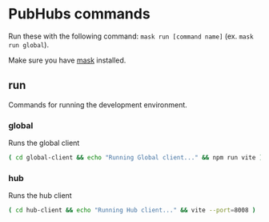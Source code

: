 # PubHubs commands

Run these with the following command: `mask run [command name]` (ex. `mask run global`).

Make sure you have [mask](https://github.com/jacobdeichert/mask) installed.

## run

Commands for running the development environment.

### global

Runs the global client

```sh
( cd global-client && echo "Running Global client..." && npm run vite )
```

### hub

Runs the hub client

```sh
( cd hub-client && echo "Running Hub client..." && vite --port=8008 )
```